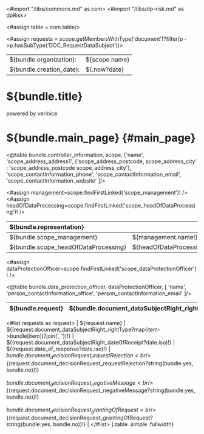 <#import "/libs/commons.md" as com>
<#import "/libs/dp-risk.md" as dpRisk>

<#assign table = com.table/>

<#assign requests = scope.getMembersWithType('document')?filter(p ->p.hasSubType('DOC_RequestDataSubject'))>

<style>
<#include "styles/default.css">
<#include "styles/default_landscape.css">
h1, h2, h3, h4 {
  page-break-after: avoid;
}

.main_page {
  page-break-after: always;
}

.main_page table th:first-child, .main_page table td:first-child {
  width: 8cm;
}

.fullwidth {
  width: 100%;
}
</style>

<div class="footer-left">
  <table>
    <tr>
      <td>${bundle.organization}: </td>
      <td>${scope.name}</td>
    </tr>
    <tr>
      <td>${bundle.creation_date}: </td>
      <td>${.now?date}</td>
    </tr>
  </table>
</div>

<div class="cover">
<h1>${bundle.title}</h1>
<p>powered by verinice</p>
</div>

# ${bundle.main_page} {#main_page}

<div class="main_page">

<@table bundle.controller_information,
  scope,
  ['name',
   'scope_address_address1',
   {'scope_address_postcode, scope_address_city' : 'scope_address_postcode scope_address_city'},
   'scope_contactInformation_phone',
   'scope_contactInformation_email',
   'scope_contactInformation_website'
  ]/>

<#assign management=scope.findFirstLinked('scope_management')! />
<#assign headOfDataProcessing=scope.findFirstLinked('scope_headOfDataProcessing')! />

| ${bundle.representation}  ||
|:---|:---|
| ${bundle.scope_management} | ${management.name!} |
| ${bundle.scope_headOfDataProcessing}  |  ${headOfDataProcessing.name!} |


<#assign dataProtectionOfficer=scope.findFirstLinked('scope_dataProtectionOfficer')! />

<@table bundle.data_protection_officer,
  dataProtectionOfficer,
  [
   'name',
   'person_contactInformation_office',
   'person_contactInformation_email'
  ]/>

</div>

<div class="pagebreak"></div>

| ${bundle.request} | ${bundle.document_dataSubjectRight_rightType} | ${bundle.document_dataSubjectRight_dateOfReceipt} | ${bundle.date_of_response} | ${bundle.result_of_request} |
|:---|:---|:---|:---|:---|
<#list requests as request>
| ${request.name} | ${(request.document_dataSubjectRight_rightType?map(item->bundle[item])?join(', '))!} | ${(request.document_dataSubjectRight_dateOfReceipt?date.iso)!} | ${(request.date_of_response?date.iso)!} | ${bundle.document_decisionRequest_requestRejection}<br/>${(request.document_decisionRequest_requestRejection?string(bundle.yes, bundle.no))!}<br/><br/>${bundle.document_decisionRequest_negativeMessage}<br/>${(request.document_decisionRequest_negativeMessage?string(bundle.yes, bundle.no))!}<br/><br/>${bundle.document_decisionRequest_grantingOfRequest}<br/>${(request.document_decisionRequest_grantingOfRequest?string(bundle.yes, bundle.no))!} |
</#list>
{.table .simple .fullwidth}